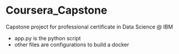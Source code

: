 # Coursera_Capstone
Capstone project for professional certificate in Data Science @ IBM

- app.py is the python script
- other files are configurations to build a docker


